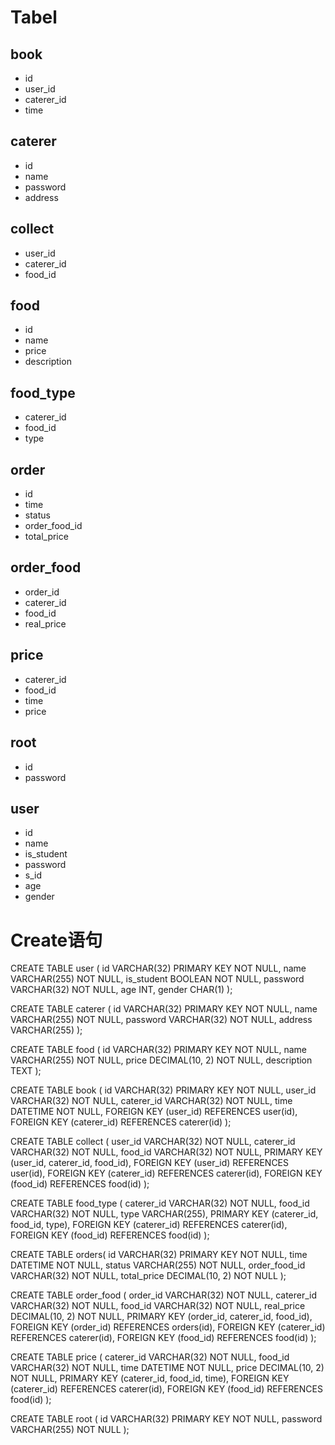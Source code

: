 # Tabel
## book
* id
* user_id
* caterer_id
* time

## caterer
* id
* name
* password
* address

## collect
* user_id
* caterer_id 
* food_id

## food 
* id
* name
* price
* description

## food_type
* caterer_id
* food_id
* type

## order
* id
* time
* status
* order_food_id
* total_price

## order_food
* order_id
* caterer_id
* food_id
* real_price

## price
* caterer_id
* food_id
* time
* price

## root
* id
* password

## user
* id
* name
* is_student
* password
* s_id
* age
* gender


# Create语句
CREATE TABLE user (
id VARCHAR(32) PRIMARY KEY NOT NULL,
name VARCHAR(255) NOT NULL,
is_student BOOLEAN NOT NULL,
password VARCHAR(32) NOT NULL,
age INT,
gender CHAR(1)
);

CREATE TABLE caterer (
id VARCHAR(32) PRIMARY KEY NOT NULL,
name VARCHAR(255) NOT NULL,
password VARCHAR(32) NOT NULL,
address VARCHAR(255)
);

CREATE TABLE food (
id VARCHAR(32) PRIMARY KEY NOT NULL,
name VARCHAR(255) NOT NULL,
price DECIMAL(10, 2) NOT NULL,
description TEXT
);

CREATE TABLE book (
id VARCHAR(32) PRIMARY KEY NOT NULL,
user_id VARCHAR(32) NOT NULL,
caterer_id VARCHAR(32) NOT NULL,
time DATETIME NOT NULL,
FOREIGN KEY (user_id) REFERENCES user(id),
FOREIGN KEY (caterer_id) REFERENCES caterer(id)
);

CREATE TABLE collect (
user_id VARCHAR(32) NOT NULL,
caterer_id VARCHAR(32) NOT NULL,
food_id VARCHAR(32) NOT NULL,
PRIMARY KEY (user_id, caterer_id, food_id),
FOREIGN KEY (user_id) REFERENCES user(id),
FOREIGN KEY (caterer_id) REFERENCES caterer(id),
FOREIGN KEY (food_id) REFERENCES food(id)
);

CREATE TABLE food_type (
caterer_id VARCHAR(32) NOT NULL,
food_id VARCHAR(32) NOT NULL,
type VARCHAR(255),
PRIMARY KEY (caterer_id, food_id, type),
FOREIGN KEY (caterer_id) REFERENCES caterer(id),
FOREIGN KEY (food_id) REFERENCES food(id)
);

CREATE TABLE orders(
id VARCHAR(32) PRIMARY KEY NOT NULL,
time DATETIME NOT NULL,
status VARCHAR(255) NOT NULL,
order_food_id VARCHAR(32) NOT NULL,
total_price DECIMAL(10, 2) NOT NULL
);

CREATE TABLE order_food (
order_id VARCHAR(32) NOT NULL,
caterer_id VARCHAR(32) NOT NULL,
food_id VARCHAR(32) NOT NULL,
real_price DECIMAL(10, 2) NOT NULL,
PRIMARY KEY (order_id, caterer_id, food_id),
FOREIGN KEY (order_id) REFERENCES orders(id),
FOREIGN KEY (caterer_id) REFERENCES caterer(id),
FOREIGN KEY (food_id) REFERENCES food(id)
);

CREATE TABLE price (
caterer_id VARCHAR(32) NOT NULL,
food_id VARCHAR(32) NOT NULL,
time DATETIME NOT NULL,
price DECIMAL(10, 2) NOT NULL,
PRIMARY KEY (caterer_id, food_id, time),
FOREIGN KEY (caterer_id) REFERENCES caterer(id),
FOREIGN KEY (food_id) REFERENCES food(id)
);

CREATE TABLE root (
id VARCHAR(32) PRIMARY KEY NOT NULL,
password VARCHAR(255) NOT NULL
);
